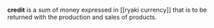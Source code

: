 **credit** is a sum of money expressed in [[ryaki currency]] that is to be returned with the production and sales of products.
